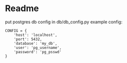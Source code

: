 # Readme
put postgres db config in db/db_config.py
example config:   
```
CONFIG = {
    'host': 'localhost',
    'port': 5432,
    'database': 'my_db',
    'user': 'pg_username',
    'password': 'pg_psswd'
}
```
